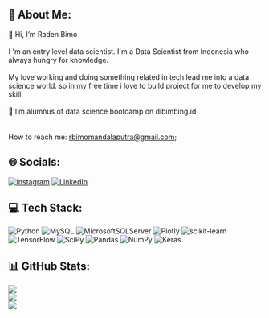 ## 💫 About Me:
👋 Hi, I’m Raden Bimo<br><br>I 'm an entry level data scientist. I'm a Data Scientist from Indonesia who always hungry for knowledge.<br><br>My love working and doing something related in tech lead me into a data science world. so in my free time i love to build project for me to develop my skill.<br><br>
🚀 I’m alumnus of data science bootcamp on dibimbing.id<br><br> <br>How to reach me: rbimomandalaputra@gmail.com;<br>

## 🌐 Socials:
[![Instagram](https://img.shields.io/badge/Instagram-%23E4405F.svg?logo=Instagram&logoColor=white)](https://instagram.com/raden_bimo) [![LinkedIn](https://img.shields.io/badge/LinkedIn-%230077B5.svg?logo=linkedin&logoColor=white)](https://linkedin.com/in/www.linkedin.com/in/radenbimo) 

## 💻 Tech Stack:
![Python](https://img.shields.io/badge/python-3670A0?style=flat&logo=python&logoColor=ffdd54) ![MySQL](https://img.shields.io/badge/mysql-%2300f.svg?style=flat&logo=mysql&logoColor=white) ![MicrosoftSQLServer](https://img.shields.io/badge/Microsoft%20SQL%20Sever-CC2927?style=flat&logo=microsoft%20sql%20server&logoColor=white) ![Plotly](https://img.shields.io/badge/Plotly-%233F4F75.svg?style=flat&logo=plotly&logoColor=white) ![scikit-learn](https://img.shields.io/badge/scikit--learn-%23F7931E.svg?style=flat&logo=scikit-learn&logoColor=white) ![TensorFlow](https://img.shields.io/badge/TensorFlow-%23FF6F00.svg?style=flat&logo=TensorFlow&logoColor=white) ![SciPy](https://img.shields.io/badge/SciPy-%230C55A5.svg?style=flat&logo=scipy&logoColor=%white) ![Pandas](https://img.shields.io/badge/pandas-%23150458.svg?style=flat&logo=pandas&logoColor=white) ![NumPy](https://img.shields.io/badge/numpy-%23013243.svg?style=flat&logo=numpy&logoColor=white) ![Keras](https://img.shields.io/badge/Keras-%23D00000.svg?style=flat&logo=Keras&logoColor=white)
## 📊 GitHub Stats:
![](https://github-readme-stats.vercel.app/api?username=RadenBimo&theme=radical&hide_border=false&include_all_commits=true&count_private=false)<br/>
![](https://github-readme-streak-stats.herokuapp.com/?user=RadenBimo&theme=radical&hide_border=false)<br/>
![](https://github-readme-stats.vercel.app/api/top-langs/?username=RadenBimo&theme=radical&hide_border=false&include_all_commits=true&count_private=false&layout=compact)
